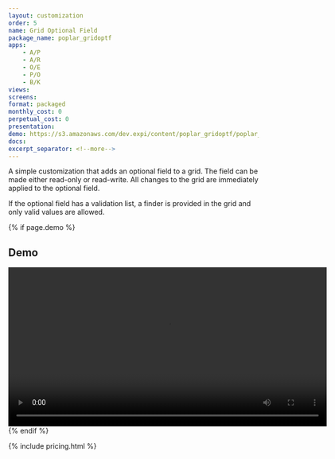 ```yaml
---
layout: customization
order: 5
name: Grid Optional Field
package_name: poplar_gridoptf
apps:
    - A/P
    - A/R
    - O/E
    - P/O
    - B/K
views:
screens:
format: packaged
monthly_cost: 0
perpetual_cost: 0
presentation: 
demo: https://s3.amazonaws.com/dev.expi/content/poplar_gridoptf/poplar_gridoptf.mp4 
docs: 
excerpt_separator: <!--more-->
---
```


A simple customization that adds an optional field to a grid.  The field can be
made either read-only or read-write.  All changes to the grid are immediately
applied to the optional field.  

If the optional field has a validation list, a finder is provided in the grid
and only valid values are allowed.
<!--more-->

{% if page.demo %}
## Demo

<video width="640" controls>
  <source src="{{ page.demo }}" type="video/mp4">
  Your browser doesn't support the video tag.
</video>
{% endif %}

{% include pricing.html %}
